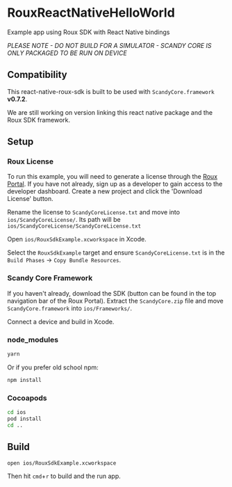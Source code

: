 # RouxReactNativeHelloWorld

Example app using Roux SDK with React Native bindings

_PLEASE NOTE - DO NOT BUILD FOR A SIMULATOR - SCANDY CORE IS ONLY PACKAGED TO BE RUN ON DEVICE_

## Compatibility

This react-native-roux-sdk is built to be used with `ScandyCore.framework` **v0.7.2**.

We are still working on version linking this react native package and the Roux SDK framework.

## Setup

### Roux License

To run this example, you will need to generate a license through the [Roux Portal](http://roux.scandy.co). If you have not already, sign up as a developer to gain access to the developer dashboard. Create a new project and click the 'Download License' button.

Rename the license to `ScandyCoreLicense.txt` and move into `ios/ScandyCoreLicense/`. Its path will be `ios/ScandyCoreLicense/ScandyCoreLicense.txt`

Open `ios/RouxSdkExample.xcworkspace` in Xcode.

Select the `RouxSdkExample` target and ensure `ScandyCoreLicense.txt` is in the `Build Phases` -> `Copy Bundle Resources`.

### Scandy Core Framework

If you haven't already, download the SDK (button can be found in the top navigation bar of the Roux Portal). Extract the `ScandyCore.zip` file and move `ScandyCore.framework` into `ios/Frameworks/`.

Connect a device and build in Xcode.

### node_modules

```sh
yarn
```

Or if you prefer old school npm:

```sh
npm install
```

### Cocoapods

```bash
cd ios
pod install
cd ..
```

## Build

```bash
open ios/RouxSdkExample.xcworkspace
```

Then hit `cmd`+`r` to build and the run app.
